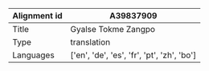 |Alignment id | A39837909
| --- | --- 
|Title | Gyalse Tokme Zangpo 
|Type | translation
|Languages | ['en', 'de', 'es', 'fr', 'pt', 'zh', 'bo']